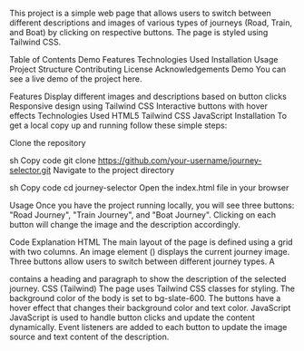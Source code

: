 This project is a simple web page that allows users to switch between different descriptions and images of various types of journeys (Road, Train, and Boat) by clicking on respective buttons. The page is styled using Tailwind CSS.

Table of Contents
Demo
Features
Technologies Used
Installation
Usage
Project Structure
Contributing
License
Acknowledgements
Demo
You can see a live demo of the project here.

Features
Display different images and descriptions based on button clicks
Responsive design using Tailwind CSS
Interactive buttons with hover effects
Technologies Used
HTML5
Tailwind CSS
JavaScript
Installation
To get a local copy up and running follow these simple steps:

Clone the repository

sh
Copy code
git clone https://github.com/your-username/journey-selector.git
Navigate to the project directory

sh
Copy code
cd journey-selector
Open the index.html file in your browser

Usage
Once you have the project running locally, you will see three buttons: "Road Journey", "Train Journey", and "Boat Journey". Clicking on each button will change the image and the description accordingly.

Code Explanation
HTML
The main layout of the page is defined using a grid with two columns.
An image element (<img>) displays the current journey image.
Three buttons allow users to switch between different journey types.
A <div> contains a heading and paragraph to show the description of the selected journey.
CSS (Tailwind)
The page uses Tailwind CSS classes for styling.
The background color of the body is set to bg-slate-600.
The buttons have a hover effect that changes their background color and text color.
JavaScript
JavaScript is used to handle button clicks and update the content dynamically.
Event listeners are added to each button to update the image source and text content of the description.
